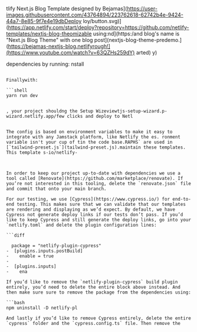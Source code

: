 tlify Next.js Blog Template designed by Bejamas](https://user-images.githubusercontent.com/43764894/223762618-62742b4e-9424-44a7-8e85-9f7e4e19dbDeploy loy/button.svg)](https://app.netlify.com/start/deploy?repository=https://github.com/netlify-templates/nextjs-blog-theomizable using:nd](https:/and blog's name is "Next.js Blog Theme" with one blog post](nextjs-blog-theme-predemo.](https://bejamas-nextjs-blog.netlifyrough!](https://www.youtube.com/watch?v=63QZHs259dY)
arted)
y)


dependencies by running:
nstall
```

Finallywith:

```shell
yarn run dev


, your project shouldng the Setup Wizeviewtjs-setup-wizard.p-wizard.netlify.app/few clicks and deploy to Netl


The config is based on environment variables to make it easy to integrate with any Jamstack platform, like Netlify the es. ronment variable isn't your cup of tin the code base.RAPHS` are used in [`tailwind-preset.js`](tailwind-preset.js).maintain these templates. This template s-io/netlify-



In order to keep our project up-to-date with dependencies we use a tool called [Renovate](https://github.com/marketplace/renovate). If you’re not interested in this tooling, delete the `renovate.json` file and commit that onto your main branch.

For our testing, we use [Cypress](https://www.cypress.io/) for end-to-end testing. This makes sure that we can validate that our templates are rendering and displaying as we’d expect. By default, we have Cypress not generate deploy links if our tests don’t pass. If you’d like to keep Cypress and still generate the deploy links, go into your `netlify.toml` and delete the plugin configuration lines:

```diff

  package = "netlify-plugin-cypress"
-  [plugins.inputs.postBuild]
-    enable = true
-
-  [plugins.inputs]
-    ena

If you’d like to remove the `netlify-plugin-cypress` build plugin entirely, you’d need to delete the entire block above instead. And then make sure sure to remove the package from the dependencies using:

```bash
npm uninstall -D netlify-pl

And lastly if you’d like to remove Cypress entirely, delete the entire `cypress` folder and the `cypress.config.ts` file. Then remove the
